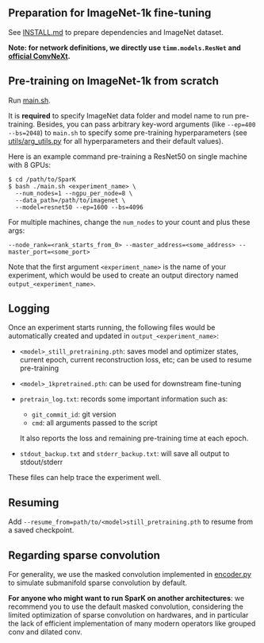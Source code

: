 ## Preparation for ImageNet-1k fine-tuning

See [INSTALL.md](https://github.com/keyu-tian/SparK/blob/main/INSTALL.md) to prepare dependencies and ImageNet dataset.

**Note: for network definitions, we directly use `timm.models.ResNet` and [official ConvNeXt](https://github.com/facebookresearch/ConvNeXt/blob/048efcea897d999aed302f2639b6270aedf8d4c8/models/convnext.py).**


## Pre-training on ImageNet-1k from scratch

Run [main.sh](https://github.com/keyu-tian/SparK/blob/main/main.sh).

It is **required** to specify ImageNet data folder and model name to run pre-training.
Besides, you can pass arbitrary key-word arguments (like `--ep=400 --bs=2048`) to `main.sh` to specify some pre-training hyperparameters (see [utils/arg_utils.py](https://github.com/keyu-tian/SparK/blob/main/utils/arg_utils.py) for all hyperparameters and their default values).


Here is an example command pre-training a ResNet50 on single machine with 8 GPUs:
```shell script
$ cd /path/to/SparK
$ bash ./main.sh <experiment_name> \
  --num_nodes=1 --ngpu_per_node=8 \
  --data_path=/path/to/imagenet \
  --model=resnet50 --ep=1600 --bs=4096
```

For multiple machines, change the `num_nodes` to your count and plus these args:
```shell script
--node_rank=<rank_starts_from_0> --master_address=<some_address> --master_port=<some_port>
```

Note that the first argument `<experiment_name>` is the name of your experiment, which would be used to create an output directory named `output_<experiment_name>`.


## Logging

Once an experiment starts running, the following files would be automatically created and updated in `output_<experiment_name>`:

- `<model>_still_pretraining.pth`: saves model and optimizer states, current epoch, current reconstruction loss, etc; can be used to resume pre-training
- `<model>_1kpretrained.pth`: can be used for downstream fine-tuning
- `pretrain_log.txt`: records some important information such as:
    - `git_commit_id`: git version
    - `cmd`: all arguments passed to the script
    
    It also reports the loss and remaining pre-training time at each epoch.

- `stdout_backup.txt` and `stderr_backup.txt`: will save all output to stdout/stderr

These files can help trace the experiment well.


## Resuming

Add `--resume_from=path/to/<model>still_pretraining.pth` to resume from a saved checkpoint.


## Regarding sparse convolution

For generality, we use the masked convolution implemented in [encoder.py](https://github.com/keyu-tian/SparK/blob/main/encoder.py) to simulate submanifold sparse convolution by default.
<!--If `--sparse_conv=1` is not specified, this masked convolution would be used in pre-training.-->

**For anyone who might want to run SparK on another architectures**:
we recommend you to use the default masked convolution, 
considering the limited optimization of sparse convolution on hardwares, and in particular the lack of efficient implementation of many modern operators like grouped conv and dilated conv.
